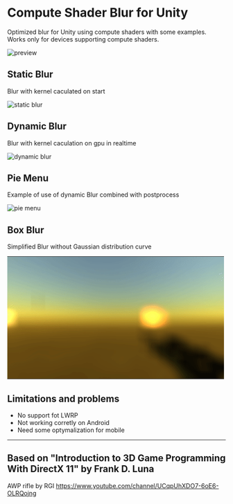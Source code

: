 Compute Shader Blur for Unity
===============================

Optimized blur for Unity using compute shaders with some examples.
Works only for devices supporting compute shaders.

![preview](https://i.imgur.com/C7tJDHD.png)

Static Blur 
-------------
Blur with kernel caculated on start

![static blur](staticBlur.gif)

Dynamic Blur 
-------------
Blur with kernel caculation on gpu in realtime

![dynamic blur](dynamicBlur.gif)

Pie Menu 
-------------
Example of use of dynamic Blur combined with postprocess

![pie menu](pieMenu.gif)

Box Blur 
-------------
Simplified Blur without Gaussian distribution curve

![pie menu](boxBlur.gif)


Limitations and problems
-------------

- No support fot LWRP
- Not working corretly on Android
- Need some optymalization for mobile

-------------
Based on "Introduction to 3D Game Programming With DirectX 11" by Frank D. Luna
-------------
AWP rifle by RGI https://www.youtube.com/channel/UCqpUhXDO7-6oE6-OLRQojng
